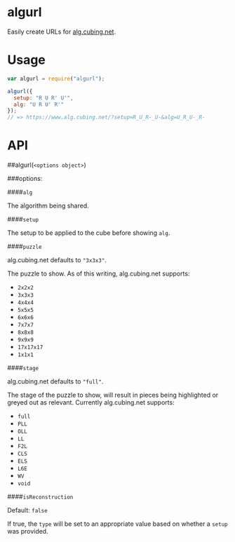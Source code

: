 algurl
======

Easily create URLs for [alg.cubing.net](https://alg.cubing.net/).


Usage
=====

```javascript
var algurl = require("algurl");

algurl({
  setup: "R U R' U'",
  alg: "U R U' R'"
});
// => https://www.alg.cubing.net/?setup=R_U_R-_U-&alg=U_R_U-_R-
```

API
===

##algurl(`<options object>`)

###options:

####`alg`

The algorithm being shared.

####`setup`

The setup to be applied to the cube before showing `alg`.

####`puzzle`

alg.cubing.net defaults to `"3x3x3"`.

The puzzle to show.
As of this writing, alg.cubing.net supports:

* `2x2x2`
* `3x3x3`
* `4x4x4`
* `5x5x5`
* `6x6x6`
* `7x7x7`
* `8x8x8`
* `9x9x9`
* `17x17x17`
* `1x1x1`

####`stage`

alg.cubing.net defaults to `"full"`.

The stage of the puzzle to show, will result in pieces being highlighted or greyed out as relevant.
Currently alg.cubing.net supports:

* `full`
* `PLL`
* `OLL`
* `LL`
* `F2L`
* `CLS`
* `ELS`
* `L6E`
* `WV`
* `void`

####`isReconstruction`

Default: `false`

If true, the `type` will be set to an appropriate value based on whether a `setup` was provided.
